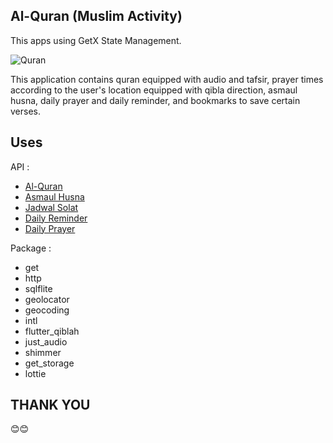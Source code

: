 ## Al-Quran (Muslim Activity)

This apps using GetX State Management.

![Quran](https://github.com/argumpamungkas/quran-digital/assets/53247359/96334cf3-16f4-4c9c-8692-5b7dbdb184c9)
  
  This application contains quran equipped with audio and tafsir, prayer times according to the user's location equipped with qibla direction, asmaul husna, daily prayer and daily reminder, and bookmarks to save certain verses.

## Uses

API :
- [Al-Quran](https://api.quran.gading.dev/surah)
- [Asmaul Husna](https://apimuslimify.vercel.app/api/v2/asmaulhusna)
- [Jadwal Solat](https://fathimah.docs.apiary.io/#reference/sholat)
- [Daily Reminder](https://apimuslimify.vercel.app/api/v2/quote)
- [Daily Prayer](https://doa-doa-api-ahmadramadhan.fly.dev/api)

Package :
- get
- http
- sqlflite
- geolocator
- geocoding
- intl
- flutter_qiblah
- just_audio
- shimmer
- get_storage
- lottie

## THANK YOU
😊😊
